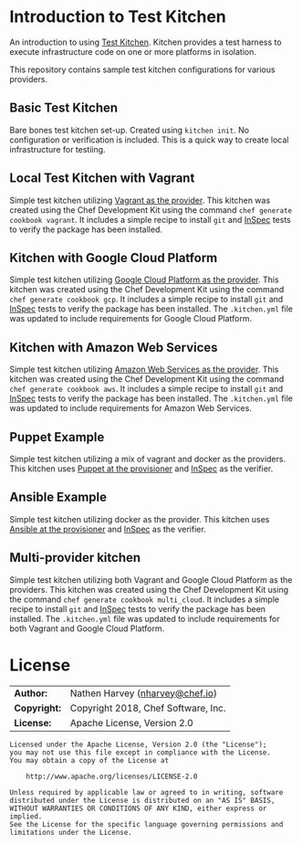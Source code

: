 # Introduction to Test Kitchen

An introduction to using [Test Kitchen](https://kitchen.ci/).  Kitchen provides a test harness to execute infrastructure code on one or more platforms in isolation.

This repository contains sample test kitchen configurations for various providers.

## Basic Test Kitchen

Bare bones test kitchen set-up.  Created using `kitchen init`.  No configuration or verification is included.  This is a quick way to create local infrastructure for testiing.

## Local Test Kitchen with Vagrant

Simple test kitchen utilizing [Vagrant as the provider](https://github.com/test-kitchen/kitchen-vagrant).  This kitchen was created using the Chef Development Kit using the command `chef generate cookbook vagrant`.  It includes a simple recipe to install `git` and [InSpec](https://www.inspec.io/) tests to verify the package has been installed.



## Kitchen with Google Cloud Platform

Simple test kitchen utilizing [Google Cloud Platform as the provider](https://github.com/test-kitchen/kitchen-google).  This kitchen was created using the Chef Development Kit using the command `chef generate cookbook gcp`.  It includes a simple recipe to install `git` and [InSpec](https://www.inspec.io/) tests to verify the package has been installed.  The `.kitchen.yml` file was updated to include requirements for Google Cloud Platform.

## Kitchen with Amazon Web Services

Simple test kitchen utilizing [Amazon Web Services as the provider](https://github.com/test-kitchen/kitchen-ec2).  This kitchen was created using the Chef Development Kit using the command `chef generate cookbook aws`.  It includes a simple recipe to install `git` and [InSpec](https://www.inspec.io/) tests to verify the package has been installed.  The `.kitchen.yml` file was updated to include requirements for Amazon Web Services.

## Puppet Example

Simple test kitchen utilizing a mix of vagrant and docker as the providers.  This kitchen uses [Puppet at the provisioner](https://github.com/neillturner/kitchen-puppet) and [InSpec](https://www.inspec.io) as the verifier.

## Ansible Example

Simple test kitchen utilizing docker as the provider.  This kitchen uses [Ansible at the provisioner](https://github.com/neillturner/kitchen-ansible) and [InSpec](https://www.inspec.io) as the verifier.

## Multi-provider kitchen

Simple test kitchen utilizing both Vagrant and Google Cloud Platform as the providers.  This kitchen was created using the Chef Development Kit using the command `chef generate cookbook multi_cloud`.  It includes a simple recipe to install `git` and [InSpec](https://www.inspec.io/) tests to verify the package has been installed.  The `.kitchen.yml` file was updated to include requirements for both Vagrant and Google Cloud Platform.

# License

|                      |                                          |
|:---------------------|:-----------------------------------------|
| **Author:**          | Nathen Harvey (<nharvey@chef.io>)
| **Copyright:**       | Copyright 2018, Chef Software, Inc.
| **License:**         | Apache License, Version 2.0

```
Licensed under the Apache License, Version 2.0 (the "License");
you may not use this file except in compliance with the License.
You may obtain a copy of the License at

    http://www.apache.org/licenses/LICENSE-2.0

Unless required by applicable law or agreed to in writing, software
distributed under the License is distributed on an "AS IS" BASIS,
WITHOUT WARRANTIES OR CONDITIONS OF ANY KIND, either express or implied.
See the License for the specific language governing permissions and
limitations under the License.
```
